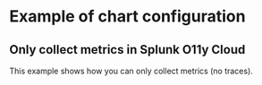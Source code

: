 # Example of chart configuration

## Only collect metrics in Splunk O11y Cloud

This example shows how you can only collect metrics (no traces).
